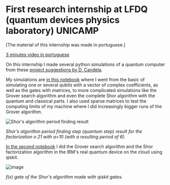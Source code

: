# First research internship at LFDQ (quantum devices physics laboratory) UNICAMP

[The material of this internship was made in portuguese.]

[3 minutes video in portuguese](https://youtu.be/jOJm0fjOHDE?si=EniDWa5tUfLl2Tvt)

On this internship I made several python simulations of a quantum computer from these 
[project suggestions by D. Candela](https://github.com/Danielgb23/ic_comp_quantica/blob/master/Candela%20-%202015%20-%20Undergraduate%20computational%20physics%20projects%20on%20qu.pdf.pdf).

My simulations are [in this notebook](https://github.com/Danielgb23/ic_comp_quantica/blob/master/Projeto_de_computacao_quantica.ipynb) where
I went from the basic of simulating one or several qubits with a vector of complex coefficients, as well as the gates with matrices, to more complicated simulations
like the Grover search algorithm and even the complete Shor algorithm with the quantum and classical parts.
I also used sparse matrices to test the computing limits of my machine where I did increasingly bigger runs of the Grover algorithm.

![Shor's algorithm period finding result](https://github.com/user-attachments/assets/6eb6ef9d-a802-4c78-9705-c1a0425dc271)

_Shor's algorithm period finding step (quantum step) result for the factorization o 21 with a=10 (with a resulting period of 6)._


[In the second notebook](https://github.com/Danielgb23/ic_comp_quantica/blob/master/caderno_qiskit_comp_real.ipynb) I did the Grover search algorithm and the Shor factorization algorithm
in the IBM's real quantum device on the cloud using qiskit.

![image](https://github.com/user-attachments/assets/0938b5f8-00c2-4714-8770-0025803a1cfb)

_f(x) gate of the Shor's algorithm made with qiskit gates._
